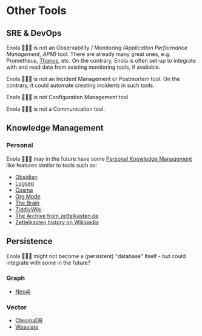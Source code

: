 <!--
    SPDX-License-Identifier: Apache-2.0

    Copyright 2023 The Enola <https://enola.dev> Authors

    Licensed under the Apache License, Version 2.0 (the "License");
    you may not use this file except in compliance with the License.
    You may obtain a copy of the License at

        https://www.apache.org/licenses/LICENSE-2.0

    Unless required by applicable law or agreed to in writing, software
    distributed under the License is distributed on an "AS IS" BASIS,
    WITHOUT WARRANTIES OR CONDITIONS OF ANY KIND, either express or implied.
    See the License for the specific language governing permissions and
    limitations under the License.
-->

# Other Tools

## SRE & DevOps

Enola 🕵🏾‍♀️ is not an Observability / Monitoring _(Application Performance Management, APM)_ tool. There are already many great ones, e.g. Prometheus, [Thanos](https://thanos.io), etc.
On the contrary, Enola is often set-up to integrate with and read data from existing monitoring tools,
if available.

Enola 🕵🏾‍♀️ is not an Incident Management or Postmortem tool.
On the contrary, it could automate creating incidents in such tools.

Enola 🕵🏾‍♀️ is not Configuration Management tool.

Enola 🕵🏾‍♀️ is not a Communication tool.

## Knowledge Management

<!-- I would be fun to capture in a structured format, with Enola... ;-) And then generated this from that! -->

### Personal

Enola 🕵🏾‍♀️  may in the future have some [Personal Knowledge Management](https://en.wikipedia.org/wiki/Personal_knowledge_management) like features similar to tools such as:

* [Obsidian](https://obsidian.md)
* [Logseq](https://logseq.com)
* [Cosma](https://cosma.arthurperret.fr)
* [Org Mode](https://orgmode.org)
* [The Brain](https://thebrain.com)
* [TiddlyWiki](https://tiddlywiki.com)
* [The Archive from zettelkasten.de](https://zettelkasten.de/the-archive/)
* [Zettelkasten history on Wikipedia](https://en.wikipedia.org/wiki/Zettelkasten)

<!-- TODO ### Shared what was Bundesarchive's Linked Data (not 'Knowledge Graph') thing? -->

## Persistence

Enola 🕵🏾‍♀️ might not become a (persistent) "database" itself - but could integrate with some in the future?

### Graph

* [Neo4j](https://neo4j.com)

### Vector

* [ChromaDB](https://www.trychroma.com)
* [Weaviate](https://weaviate.io)
